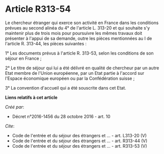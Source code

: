 # Article R313-54

Le chercheur étranger qui exerce son activité en France dans les conditions prévues au second alinéa du 4° de l'article L.
313-20 et qui souhaite s'y maintenir plus de trois mois pour poursuivre les mêmes travaux doit présenter à l'appui de sa
demande, outre les pièces mentionnées au I de l'article R. 313-44, les pièces suivantes : 

1° Les documents prévus à l'article R. 313-53, selon les conditions de son séjour en France ; 

2° Le titre de séjour qui lui a été délivré en qualité de chercheur par un autre Etat membre de l'Union européenne, par un
Etat partie à l'accord sur l'Espace économique européen ou par la Confédération suisse ; 

3° La convention d'accueil qui a été souscrite dans cet Etat.

**Liens relatifs à cet article**

_Créé par_:

  - Décret n°2016-1456 du 28 octobre 2016 - art. 10

_Cite_:

  - Code de l'entrée et du séjour des étrangers et ... - art. L313-20 (V)
  - Code de l'entrée et du séjour des étrangers et ... - art. R313-44 (V)
  - Code de l'entrée et du séjour des étrangers et ... - art. R313-53 (V)
